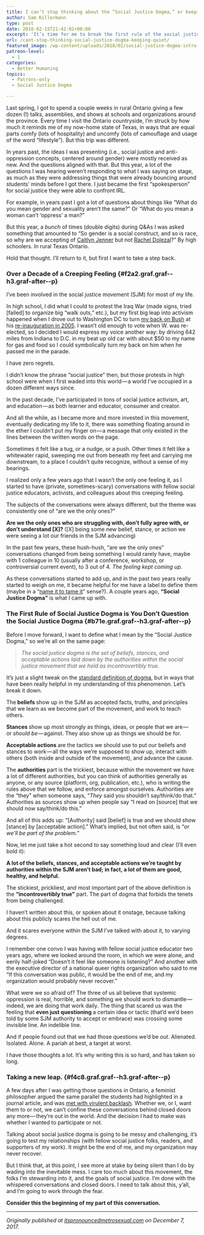 ```yaml
---
title: I can’t stop thinking about the “Social Justice Dogma,” or keeping quiet.
author: Sam Killermann
type: post
date: 2018-02-15T21:42:01+00:00
excerpt: 'It’s time for me to break the first rule of the social justice dogma: don’t talk about the social justice dogma.'
url: /cant-stop-thinking-social-justice-dogma-keeping-quiet/
featured_image: /wp-content/uploads/2018/02/social-justice-dogma-intro-sam-killermann.jpg
patreon-level:
  - 1
categories:
  - Better Humaning
topics:
  - Patrons-only
  - Social Justice Dogma

---
```

<p id="e3e7" class="graf graf--p graf--hasDropCapModel graf--hasDropCap graf-after--figure">
  Last spring, I got to spend a couple weeks in rural Ontario giving a few dozen (!) talks, assemblies, and shows at schools and organizations around the province. Every time I visit the Ontario countryside, I’m struck by how much it reminds me of my now-home state of Texas, in ways that are equal parts comfy (lots of hospitality) and uncomfy (lots of camouflage and usage of the word “lifestyle”). But this trip was different.
</p>

<p id="28ff" class="graf graf--p graf-after--p">
  In years past, the ideas I was presenting (i.e., social justice and anti-oppression concepts, centered around gender) were mostly received as new. And the questions aligned with that. But this year, a lot of the questions I was hearing weren’t responding to what I was saying on stage, as much as they were addressing things that were already bouncing around students’ minds before I got there. I just became the first “spokesperson” for social justice they were able to confront IRL.
</p>

<p id="5116" class="graf graf--p graf-after--p">
  For example, in years past I got a lot of questions about things like “What do you mean gender and sexuality aren’t the same?” Or “What do you mean a woman can’t ‘oppress’ a man?”
</p>

<p id="b2a7" class="graf graf--p graf-after--p">
  But this year, a <em class="markup--em markup--p-em">bunch </em>of times (double digits) during Q&As I was asked something that amounted to “So gender is a social construct, and so is race, so why are we accepting of <a class="markup--anchor markup--p-anchor" href="https://en.wikipedia.org/wiki/Caitlyn_Jenner" target="_blank" rel="nofollow noopener" data-href="https://en.wikipedia.org/wiki/Caitlyn_Jenner">Caitlyn Jenner</a> but not <a class="markup--anchor markup--p-anchor" href="https://en.wikipedia.org/wiki/Rachel_Dolezal" target="_blank" rel="nofollow noopener" data-href="https://en.wikipedia.org/wiki/Rachel_Dolezal">Rachel Dolezal</a>?” By high schoolers. In rural Texas Ontario.
</p>

<p id="5bb9" class="graf graf--p graf-after--p">
  Hold that thought. I’ll return to it, but first I want to take a step back.<!--more-->
</p>

### Over a Decade of a Creeping Feeling {#f2a2.graf.graf--h3.graf-after--p}

<p id="f9b4" class="graf graf--p graf-after--h3">
  I’ve been involved in the social justice movement (SJM) for most of my life.
</p>

<p id="7cb2" class="graf graf--p graf-after--p">
  In high school, I did what I could to protest the Iraq War (made signs, tried [failed] to organize big “walk outs,” etc.), but my first big leap into activism happened when I drove out to Washington DC to turn <a class="markup--anchor markup--p-anchor" href="https://en.wikipedia.org/wiki/Turn_Your_Back_on_Bush" target="_blank" rel="nofollow noopener" data-href="https://en.wikipedia.org/wiki/Turn_Your_Back_on_Bush">my back on Bush</a> at his <a class="markup--anchor markup--p-anchor" href="https://en.wikipedia.org/wiki/January_20,_2005_counter-inaugural_protest" target="_blank" rel="nofollow noopener" data-href="https://en.wikipedia.org/wiki/January_20,_2005_counter-inaugural_protest">re-inauguration in 2005</a>. I wasn’t old enough to vote when W. was re-elected, so I decided I would express my voice another way: by driving 642 miles from Indiana to D.C. in my beat up old car with about $50 to my name for gas and food so I could symbolically turn my back on him when he passed me in the parade.
</p>

<p id="5576" class="graf graf--p graf-after--p">
  I have zero regrets.
</p>

<p id="4ba1" class="graf graf--p graf-after--p">
  I didn’t know the phrase “social justice” then, but those protests in high school were when I first waded into this world — a world I’ve occupied in a dozen different ways since.
</p>

<p id="361c" class="graf graf--p graf-after--p">
  In the past decade, I’ve participated in tons of social justice activism, art, and education — as both learner and educator, consumer and creator.
</p>

<p id="65e0" class="graf graf--p graf-after--p">
  And all the while, as I became more and more invested in this movement, eventually dedicating my life to it, there was something floating around in the ether I couldn’t put my finger on — a message that only existed in the lines between the written words on the page.
</p>

<p id="0819" class="graf graf--p graf-after--p">
  Sometimes it felt like a tug, or a nudge, or a push. Other times it felt like a whitewater rapid, sweeping me out from beneath my feet and carrying me downstream, to a place I couldn’t quite recognize, without a sense of my bearings.
</p>

<p id="9c85" class="graf graf--p graf-after--p">
  I realized only a few years ago that I wasn’t the only one feeling it, as I started to have (private, sometimes-scary) conversations with fellow social justice educators, activists, and colleagues about this creeping feeling.
</p>

<p id="e431" class="graf graf--p graf-after--p">
  The subjects of the conversations were always different, but the theme was consistently one of “are we the only ones?”
</p>

<p id="0d6f" class="graf graf--p graf-after--p">
  <strong class="markup--strong markup--p-strong">Are we the only ones who are struggling with, don’t fully agree with, or don’t understand [X]? </strong>([X] being some new belief, stance, or action we were seeing a lot our friends in the SJM advancing)
</p>

<p id="adf0" class="graf graf--p graf-after--p">
  In the past few years, these hush-hush, “are we the only ones” conversations changed from being something I would rarely have, maybe with 1 colleague in 10 (usually after a conference, workshop, or controversial current event), to 3 out of 4. <em class="markup--em markup--p-em">The feeling kept coming up.</em>
</p>

<p id="750a" class="graf graf--p graf-after--p">
  As these conversations started to add up, and in the past two years really started to weigh on me, it became helpful for me have a label to define them (maybe in a “<a class="markup--anchor markup--p-anchor" href="https://www.youtube.com/watch?v=ZcDLzppD4Jc" target="_blank" rel="nofollow noopener" data-href="https://www.youtube.com/watch?v=ZcDLzppD4Jc">name it to tame it</a>” sense?). A couple years ago, <strong class="markup--strong markup--p-strong">“Social Justice Dogma”</strong> is what I came up with.
</p>

### The First Rule of Social Justice Dogma is You Don’t Question the Social Justice Dogma {#b71e.graf.graf--h3.graf-after--p}

<p id="a474" class="graf graf--p graf-after--h3">
  Before I move forward, I want to define what I mean by the “Social Justice Dogma,” so we’re all on the same page:
</p>

<blockquote id="ea5b" class="graf graf--pullquote graf-after--p">
  <p>
    <em class="markup--em markup--pullquote-em">The social justice dogma is the set of beliefs, stances, and acceptable actions laid down by the authorities within the social justice movement that we hold as incontrovertibly true.</em>
  </p>
</blockquote>

<p id="c319" class="graf graf--p graf-after--pullquote">
  It’s just a slight tweak on the <a class="markup--anchor markup--p-anchor" href="https://www.google.com/search?q=define+dogma&rlz=1C5CHFA_enUS737US737&oq=define+dogma&aqs=chrome.0.69i59j35i39l2j0l3.1440j1j7&sourceid=chrome&ie=UTF-8" target="_blank" rel="nofollow noopener" data-href="https://www.google.com/search?q=define+dogma&rlz=1C5CHFA_enUS737US737&oq=define+dogma&aqs=chrome.0.69i59j35i39l2j0l3.1440j1j7&sourceid=chrome&ie=UTF-8">standard definition of dogma</a>, but in ways that have been really helpful in my understanding of this phenomenon. Let’s break it down.
</p>

<p id="67b2" class="graf graf--p graf-after--p">
  The<strong class="markup--strong markup--p-strong"> beliefs </strong>show up in the SJM as accepted facts, truths, and principles that we learn as we become part of the movement, and work to teach others.
</p>

<p id="de54" class="graf graf--p graf-after--p">
  <strong class="markup--strong markup--p-strong">Stances </strong>show up most strongly as things, ideas, or people that we are — or <em class="markup--em markup--p-em">should be</em> — against. They also show up as things we should be for.
</p>

<p id="a646" class="graf graf--p graf-after--p">
  <strong class="markup--strong markup--p-strong">Acceptable actions </strong>are the tactics we should use to put our beliefs and stances to work — all the ways we’re supposed to show up, interact with others (both inside and outside of the movement), and advance the cause.
</p>

<p id="06fb" class="graf graf--p graf-after--p">
  The <strong class="markup--strong markup--p-strong">authorities </strong>part is the trickiest, because within the movement we have a lot of different authorities, but you can think of authorities generally as anyone, or any source (platform, org, publication, etc.), who is writing the rules above that we follow, and enforce amongst ourselves. Authorities are the “they” when someone says, “<em class="markup--em markup--p-em">They</em> said you shouldn’t say/think/do that.” Authorities as sources show up when people say “I read on [source] that we should now say/think/do this.”
</p>

<p id="1781" class="graf graf--p graf-after--p">
  And all of this adds up: “[Authority] said [belief] is true and we should show [stance] by [acceptable action].” What’s implied, but not often said, is “<em class="markup--em markup--p-em">or we’ll be part of the problem.”</em>
</p>

<p id="b3c2" class="graf graf--p graf-after--p">
  Now, let me just take a hot second to say something loud and clear (I’ll even bold it):
</p>

<p id="98c2" class="graf graf--p graf-after--p">
  <strong class="markup--strong markup--p-strong">A lot of the beliefs, stances, and acceptable actions we’re taught by authorities within the SJM aren’t bad; in fact, a lot of them are good, healthy, and helpful.</strong>
</p>

<p id="d505" class="graf graf--p graf-after--p">
  The stickiest, prickliest, and most important part of the above definition is the <strong class="markup--strong markup--p-strong">“incontrovertibly true”</strong> part. The part of dogma that forbids the tenets from being challenged.
</p>

<p id="015c" class="graf graf--p graf-after--p">
  I haven’t written about this, or spoken about it onstage, because talking about this publicly scares the hell out of me.
</p>

<p id="d047" class="graf graf--p graf-after--p">
  And it scares everyone within the SJM I’ve talked with about it, to varying degrees.
</p>

<p id="04f1" class="graf graf--p graf-after--p">
  I remember one convo I was having with fellow social justice educator two years ago, where we looked around the room, in which we were alone, and eerily half-joked “Doesn’t it feel like someone is listening?” And another with the executive director of a national queer rights organization who said to me “If this conversation was public, it would be the end of me, and my organization would probably never recover.”
</p>

<p id="4600" class="graf graf--p graf-after--p">
  What were we so afraid of? The three of us all believe that systemic oppression is real, horrible, and something we should work to dismantle — indeed, we are doing that work daily. The thing that scared us was the feeling that <strong class="markup--strong markup--p-strong">even just questioning </strong>a certain idea or tactic (that’d we’d been told by some SJM authority to accept or embrace) was crossing some invisible line. An indelible line.
</p>

<p id="5986" class="graf graf--p graf-after--p">
  And if people found out that we had those questions we’d be <em class="markup--em markup--p-em">out</em>. Alienated. Isolated. Alone. A pariah at best, a target at worst.
</p>

<p id="7931" class="graf graf--p graf-after--p">
  I have those thoughts a lot. It’s why writing this is so hard, and has taken so long.
</p>

### Taking a new leap. {#f4c8.graf.graf--h3.graf-after--p}

<p id="27f5" class="graf graf--p graf-after--h3">
  A few days after I was getting those questions in Ontario, a feminist philosopher argued the same parallel the students had highlighted in a journal article, and was <a class="markup--anchor markup--p-anchor" href="https://en.wikipedia.org/wiki/Hypatia_transracialism_controversy" target="_blank" rel="nofollow noopener" data-href="https://en.wikipedia.org/wiki/Hypatia_transracialism_controversy">met with virulent backlash</a>. Whether we, or I, want them to or not, we can’t confine these conversations behind closed doors any more — they’re out in the world. And the decision I had to make was whether I wanted to participate or not.
</p>

<p id="1073" class="graf graf--p graf-after--p">
  Talking about social justice dogma is going to be messy and challenging, it’s going to test my relationships (with fellow social justice folks, readers, and supporters of my work). It might be the end of me, and my organization may never recover.
</p>

<p id="9181" class="graf graf--p graf-after--p">
  But I think that, at this point, I see more at stake by being silent than I do by wading into the inevitable mess. I care too much about this movement, the folks I’m stewarding into it, and the goals of social justice. I’m done with the whispered conversations and closed doors. I need to talk about this, y’all, and I’m going to work through the fear.
</p>

<p id="832a" class="graf graf--p graf-after--p graf--trailing">
  <strong class="markup--strong markup--p-strong">Consider this the beginning of my part of this conversation.</strong>
</p>

* * *

<em class="markup--em markup--p-em">Originally published at </em><a class="markup--anchor markup--p-anchor" href="http://itspronouncedmetrosexual.com/2017/12/introduction-social-justice-dogma/" target="_blank" rel="nofollow noopener" data-href="http://itspronouncedmetrosexual.com/2017/12/introduction-social-justice-dogma/"><em class="markup--em markup--p-em">itspronouncedmetrosexual.com</em></a><em class="markup--em markup--p-em"> on December 7, 2017.</em>